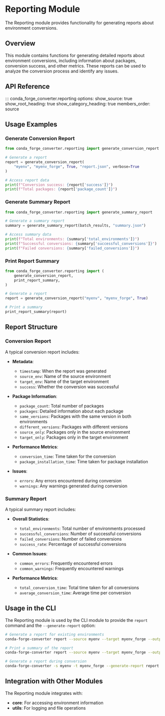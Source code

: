 # Reporting Module

The Reporting module provides functionality for generating reports about environment conversions.

## Overview

This module contains functions for generating detailed reports about environment conversions, including information about packages, conversion success, and other metrics. These reports can be used to analyze the conversion process and identify any issues.

## API Reference

::: conda_forge_converter.reporting
options:
show_source: true
show_root_heading: true
show_category_heading: true
members_order: source

## Usage Examples

### Generate Conversion Report

```python
from conda_forge_converter.reporting import generate_conversion_report

# Generate a report
report = generate_conversion_report(
    "myenv", "myenv_forge", True, "report.json", verbose=True
)

# Access report data
print(f"Conversion success: {report['success']}")
print(f"Total packages: {report['package_count']}")
```

### Generate Summary Report

```python
from conda_forge_converter.reporting import generate_summary_report

# Generate a summary report
summary = generate_summary_report(batch_results, "summary.json")

# Access summary data
print(f"Total environments: {summary['total_environments']}")
print(f"Successful conversions: {summary['successful_conversions']}")
print(f"Failed conversions: {summary['failed_conversions']}")
```

### Print Report Summary

```python
from conda_forge_converter.reporting import (
    generate_conversion_report,
    print_report_summary,
)

# Generate a report
report = generate_conversion_report("myenv", "myenv_forge", True)

# Print a summary
print_report_summary(report)
```

## Report Structure

### Conversion Report

A typical conversion report includes:

- **Metadata**:

  - `timestamp`: When the report was generated
  - `source_env`: Name of the source environment
  - `target_env`: Name of the target environment
  - `success`: Whether the conversion was successful

- **Package Information**:

  - `package_count`: Total number of packages
  - `packages`: Detailed information about each package
  - `same_versions`: Packages with the same version in both environments
  - `different_versions`: Packages with different versions
  - `source_only`: Packages only in the source environment
  - `target_only`: Packages only in the target environment

- **Performance Metrics**:

  - `conversion_time`: Time taken for the conversion
  - `package_installation_time`: Time taken for package installation

- **Issues**:

  - `errors`: Any errors encountered during conversion
  - `warnings`: Any warnings generated during conversion

### Summary Report

A typical summary report includes:

- **Overall Statistics**:

  - `total_environments`: Total number of environments processed
  - `successful_conversions`: Number of successful conversions
  - `failed_conversions`: Number of failed conversions
  - `success_rate`: Percentage of successful conversions

- **Common Issues**:

  - `common_errors`: Frequently encountered errors
  - `common_warnings`: Frequently encountered warnings

- **Performance Metrics**:

  - `total_conversion_time`: Total time taken for all conversions
  - `average_conversion_time`: Average time per conversion

## Usage in the CLI

The Reporting module is used by the CLI module to provide the `report` command and the `--generate-report` option:

```bash
# Generate a report for existing environments
conda-forge-converter report --source myenv --target myenv_forge --output report.json

# Print a summary of the report
conda-forge-converter report --source myenv --target myenv_forge --output report.json --print

# Generate a report during conversion
conda-forge-converter -s myenv -t myenv_forge --generate-report report.json
```

## Integration with Other Modules

The Reporting module integrates with:

- **core**: For accessing environment information
- **utils**: For logging and file operations
